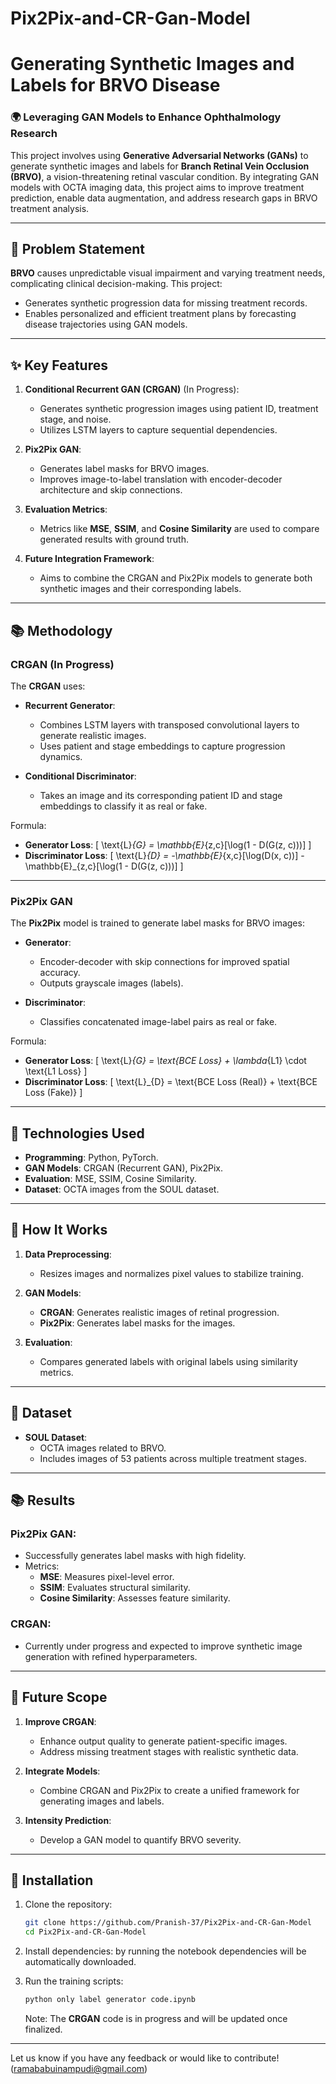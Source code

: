 # Pix2Pix-and-CR-Gan-Model


# Generating Synthetic Images and Labels for BRVO Disease

### 🌍 Leveraging GAN Models to Enhance Ophthalmology Research

This project involves using **Generative Adversarial Networks (GANs)** to generate synthetic images and labels for **Branch Retinal Vein Occlusion (BRVO)**, a vision-threatening retinal vascular condition. By integrating GAN models with OCTA imaging data, this project aims to improve treatment prediction, enable data augmentation, and address research gaps in BRVO treatment analysis.

---

## 📌 Problem Statement
**BRVO** causes unpredictable visual impairment and varying treatment needs, complicating clinical decision-making. This project:
- Generates synthetic progression data for missing treatment records.
- Enables personalized and efficient treatment plans by forecasting disease trajectories using GAN models.

---

## ✨ Key Features
1. **Conditional Recurrent GAN (CRGAN)** (In Progress):
   - Generates synthetic progression images using patient ID, treatment stage, and noise.
   - Utilizes LSTM layers to capture sequential dependencies.

2. **Pix2Pix GAN**:
   - Generates label masks for BRVO images.
   - Improves image-to-label translation with encoder-decoder architecture and skip connections.

3. **Evaluation Metrics**:
   - Metrics like **MSE**, **SSIM**, and **Cosine Similarity** are used to compare generated results with ground truth.

4. **Future Integration Framework**:
   - Aims to combine the CRGAN and Pix2Pix models to generate both synthetic images and their corresponding labels.

---

## 📚 Methodology
### **CRGAN (In Progress)**
The **CRGAN** uses:
- **Recurrent Generator**:
  - Combines LSTM layers with transposed convolutional layers to generate realistic images.
  - Uses patient and stage embeddings to capture progression dynamics.

- **Conditional Discriminator**:
  - Takes an image and its corresponding patient ID and stage embeddings to classify it as real or fake.

Formula:
- **Generator Loss**:
  \[
  \text{L}_{G} = \mathbb{E}_{z,c}[\log(1 - D(G(z, c)))]
  \]
- **Discriminator Loss**:
  \[
  \text{L}_{D} = -\mathbb{E}_{x,c}[\log(D(x, c))] - \mathbb{E}_{z,c}[\log(1 - D(G(z, c)))]
  \]

---

### **Pix2Pix GAN**
The **Pix2Pix** model is trained to generate label masks for BRVO images:
- **Generator**:
  - Encoder-decoder with skip connections for improved spatial accuracy.
  - Outputs grayscale images (labels).

- **Discriminator**:
  - Classifies concatenated image-label pairs as real or fake.

Formula:
- **Generator Loss**:
  \[
  \text{L}_{G} = \text{BCE Loss} + \lambda_{L1} \cdot \text{L1 Loss}
  \]
- **Discriminator Loss**:
  \[
  \text{L}_{D} = \text{BCE Loss (Real)} + \text{BCE Loss (Fake)}
  \]

---

## 🔧 Technologies Used
- **Programming**: Python, PyTorch.
- **GAN Models**: CRGAN (Recurrent GAN), Pix2Pix.
- **Evaluation**: MSE, SSIM, Cosine Similarity.
- **Dataset**: OCTA images from the SOUL dataset.

---

## 🔗 How It Works
1. **Data Preprocessing**:
   - Resizes images and normalizes pixel values to stabilize training.

2. **GAN Models**:
   - **CRGAN**: Generates realistic images of retinal progression.
   - **Pix2Pix**: Generates label masks for the images.

3. **Evaluation**:
   - Compares generated labels with original labels using similarity metrics.

---

## 📁 Dataset
- **SOUL Dataset**:
  - OCTA images related to BRVO.
  - Includes images of 53 patients across multiple treatment stages.

---

## 📚 Results
### **Pix2Pix GAN**:
- Successfully generates label masks with high fidelity.
- Metrics:
  - **MSE**: Measures pixel-level error.
  - **SSIM**: Evaluates structural similarity.
  - **Cosine Similarity**: Assesses feature similarity.

### **CRGAN**:
- Currently under progress and expected to improve synthetic image generation with refined hyperparameters.

---

## 🚀 Future Scope
1. **Improve CRGAN**:
   - Enhance output quality to generate patient-specific images.
   - Address missing treatment stages with realistic synthetic data.

2. **Integrate Models**:
   - Combine CRGAN and Pix2Pix to create a unified framework for generating images and labels.

3. **Intensity Prediction**:
   - Develop a GAN model to quantify BRVO severity.

---

## 🔐 Installation
1. Clone the repository:
   ```bash
   git clone https://github.com/Pranish-37/Pix2Pix-and-CR-Gan-Model
   cd Pix2Pix-and-CR-Gan-Model
   ```

2. Install dependencies:
   by running the notebook dependencies will be automatically downloaded.

3. Run the training scripts:
   ```bash
   python only label generator code.ipynb
   ```

   Note: The **CRGAN** code is in progress and will be updated once finalized.

---

Let us know if you have any feedback or would like to contribute!(ramababuinampudi@gmail.com)

